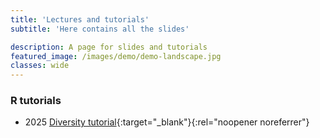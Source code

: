 ```yaml
---
title: 'Lectures and tutorials'
subtitle: 'Here contains all the slides'

description: A page for slides and tutorials
featured_image: /images/demo/demo-landscape.jpg
classes: wide 
---
```




### R tutorials

* 2025 [Diversity tutorial](/exercises/2021_diversityTutorial.html){:target="_blank"}{:rel="noopener noreferrer"}




